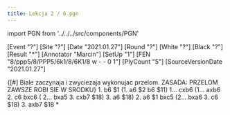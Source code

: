 ```yaml
---
title: Lekcja 2 / 6.pgn
---
```


import PGN from '../../../src/components/PGN'

<PGN>
﻿[Event "?"]
[Site "?"]
[Date "2021.01.27"]
[Round "?"]
[White "?"]
[Black "?"]
[Result "*"]
[Annotator "Marcin"]
[SetUp "1"]
[FEN "8/ppp5/8/PPP5/6k1/8/6K1/8 w - - 0 1"]
[PlyCount "5"]
[SourceVersionDate "2021.01.27"]

 {[#] Biale zaczynaja i zwyciezaja wykonujac przelom. ZASADA: PRZELOM ZAWSZE ROBI SIE W SRODKU} 1. b6 $1 (1. a6 $2 b6 $11) 1... cxb6 (1... axb6 2. c6 bxc6 ( 2... bxa5 3. cxb7 $18) 3. a6 $18) 2. a6 $1 bxc5 (2... bxa6 3. c6 $18) 3. axb7 $18 *


</PGN>
